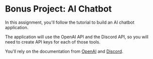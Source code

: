 # Bonus Project: AI Chatbot

In this assignment, you'll follow the tutorial to build an AI chatbot application.

The application will use the OpenAI API and the Discord API, so you will need to create API keys for each of those tools.

You'll rely on the documentation from [OpenAI](https://beta.openai.com/docs/quickstart/build-your-application)
and [Discord](https://discord.com/developers/docs).
